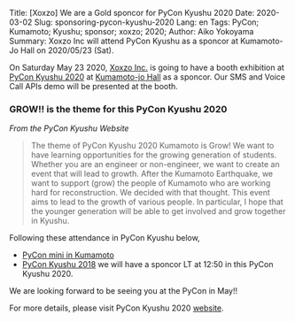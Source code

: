 Title: [Xoxzo] We are a Gold sponcor for PyCon Kyushu 2020
Date: 2020-03-02
Slug: sponsoring-pycon-kyushu-2020
Lang: en
Tags: PyCon; Kumamoto; Kyushu; sponsor; xoxzo; 2020;
Author: Aiko Yokoyama
Summary: Xoxzo Inc will attend PyCon Kyushu as a sponcor at Kumamoto-Jo Hall on 2020/05/23 (Sat).


On Saturday May 23 2020, [Xoxzo Inc.](https://info.xoxzo.com/) is going to have a booth exhibition at [PyCon Kyushu 2020](https://kyushu.pycon.jp/2020/)
at [Kumamoto-jo Hall](https://www.kumamoto-jo-hall.jp/en/) as a sponcor.
Our SMS and Voice Call APIs demo will be presented at the booth.

### GROW!! is the theme for this PyCon Kyushu 2020
_From the PyCon Kyushu Website_
>The theme of PyCon Kyushu 2020 Kumamoto is Grow! 
>We want to have learning opportunities for the growing generation of students. 
>Whether you are an engineer or non-engineer, we want to create an event that will lead to growth. 
>After the Kumamoto Earthquake, we want to support (grow) the people of Kumamoto who are working hard for reconstruction. 
>We decided with that thought. This event aims to lead to the growth of various people. 
>In particular, I hope that the younger generation will be able to get involved and grow together in Kyushu.

Following these attendance in PyCon Kyushu below,
- [PyCon mini in Kumamoto](https://blog.xoxzo.com/ja/2017/04/27/pycon-kumamoto-2017-report/)
- [PyCon Kyushu 2018](https://blog.xoxzo.com/ja/2018/07/11/pycon-kyushu-2018-report/)
we will have a sponcor LT at 12:50 in this PyCon Kyushu 2020.

We are looking forward to be seeing you at the PyCon in May!!

For more details, please visit PyCon Kyushu 2020 [website](http://kyushu.pycon.jp/2020/).
